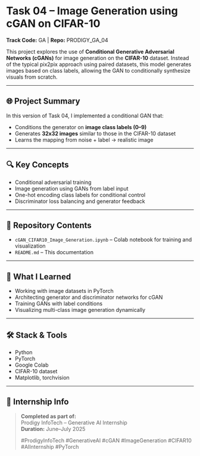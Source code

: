 # Task 04 – Image Generation using cGAN on CIFAR-10  
**Track Code:** GA | **Repo:** PRODIGY_GA_04

This project explores the use of **Conditional Generative Adversarial Networks (cGANs)** for image generation on the **CIFAR-10** dataset. Instead of the typical pix2pix approach using paired datasets, this model generates images based on class labels, allowing the GAN to conditionally synthesize visuals from scratch.

---

## 🌐 Project Summary

In this version of Task 04, I implemented a conditional GAN that:
- Conditions the generator on **image class labels (0–9)**  
- Generates **32x32 images** similar to those in the CIFAR-10 dataset  
- Learns the mapping from noise + label → realistic image

---

## 🔍 Key Concepts

- Conditional adversarial training  
- Image generation using GANs from label input  
- One-hot encoding class labels for conditional control  
- Discriminator loss balancing and generator feedback

---

## 📁 Repository Contents

- `cGAN_CIFAR10_Image_Generation.ipynb` – Colab notebook for training and visualization  
- `README.md` – This documentation

---

## 🧠 What I Learned

- Working with image datasets in PyTorch  
- Architecting generator and discriminator networks for cGAN  
- Training GANs with label conditions  
- Visualizing multi-class image generation dynamically

---

## 🛠️ Stack & Tools

- Python  
- PyTorch  
- Google Colab  
- CIFAR-10 dataset  
- Matplotlib, torchvision

---

## 🎯 Internship Info

> **Completed as part of:**  
> Prodigy InfoTech – Generative AI Internship  
> **Duration:** June–July 2025  
>  
> #ProdigyInfoTech #GenerativeAI #cGAN #ImageGeneration #CIFAR10 #AIInternship #PyTorch
